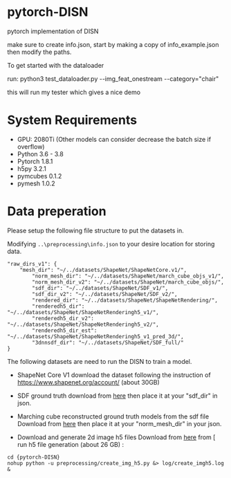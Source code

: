 # pytorch-DISN
pytorch implementation of DISN

make sure to create info.json, start by making a copy of info_example.json then modify the paths.


To get started with the dataloader

run: python3 test_dataloader.py --img_feat_onestream --category="chair"

this will run my tester which gives a nice demo

# System Requirements
* GPU: 2080Ti (Other models can consider decrease the batch size if overflow)
* Python 3.6 - 3.8
* Pytorch 1.8.1
* h5py 3.2.1
* pymcubes 0.1.2
* pymesh 1.0.2

# Data preperation
Please setup the following file structure to put the datasets in.  

Modifying ```..\preprocessing\info.json``` to your desire location for storing data.

```
"raw_dirs_v1": {
	"mesh_dir": "~/../datasets/ShapeNet/ShapeNetCore.v1/",
        "norm_mesh_dir": "~/../datasets/ShapeNet/march_cube_objs_v1/",
        "norm_mesh_dir_v2": "~/../datasets/ShapeNet/march_cube_objs/",
        "sdf_dir": "~/../datasets/ShapeNet/SDF_v1/",
        "sdf_dir_v2": "~/../datasets/ShapeNet/SDF_v2/",
        "rendered_dir": "~/../datasets/ShapeNet/ShapeNetRendering/",
        "renderedh5_dir": "~/../datasets/ShapeNet/ShapeNetRenderingh5_v1/",
        "renderedh5_dir_v2": "~/../datasets/ShapeNet/ShapeNetRenderingh5_v2/",
        "renderedh5_dir_est": "~/../datasets/ShapeNet/ShapeNetRenderingh5_v1_pred_3d/",
        "3dnnsdf_dir": "~/../datasets/ShapeNet/SDF_full/"
}
```

The following datasets are need to run the DISN to train a model.

* ShapeNet Core V1 
download the dataset following the instruction of https://www.shapenet.org/account/ (about 30GB)

* SDF ground truth
download from [here](https://drive.google.com/file/d/1cHDickPLKLz3smQNpOGXD2W5mkXcy1nq/view) then place it at your "sdf_dir" in json.

* Marching cube reconstructed ground truth models from the sdf file 
Download from [here](https://drive.google.com/drive/folders/1QGhDW335L7ra31uw5U-0V7hB-viA0JXr) then place it at your "norm_mesh_dir" in your json.

* Download and generate 2d image h5 files
Download from [here](http://cvgl.stanford.edu/data2/ShapeNetRendering.tgz) from [
run h5 file generation (about 26 GB) :
```
cd {pytorch-DISN}
nohup python -u preprocessing/create_img_h5.py &> log/create_imgh5.log &
```
